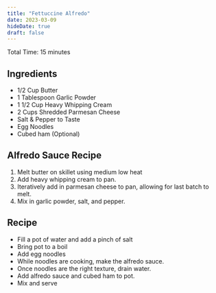 ```yaml
---
title: "Fettuccine Alfredo"
date: 2023-03-09
hideDate: true
draft: false
---
```


Total Time: 15 minutes

## Ingredients

- 1/2 Cup Butter
- 1 Tablespoon Garlic Powder
- 1 1/2 Cup Heavy Whipping Cream
- 2 Cups Shredded Parmesan Cheese
- Salt & Pepper to Taste
- Egg Noodles
- Cubed ham (Optional)

## Alfredo Sauce Recipe

1. Melt butter on skillet using medium low heat
2. Add heavy whipping cream to pan.
3. Iteratively add in parmesan cheese to pan, allowing for last batch to melt.
4. Mix in garlic powder, salt, and pepper.

## Recipe

- Fill a pot of water and add a pinch of salt
- Bring pot to a boil
- Add egg noodles
- While noodles are cooking, make the alfredo sauce.
- Once noodles are the right texture, drain water.
- Add alfredo sauce and cubed ham to pot.
- Mix and serve